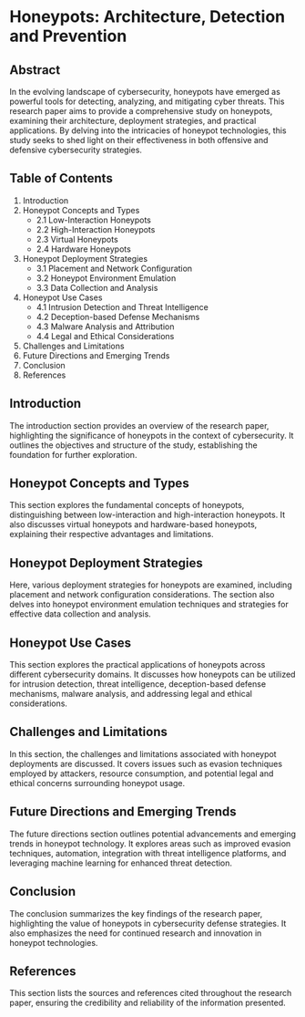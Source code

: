 # Honeypots: Architecture, Detection and Prevention



## Abstract
In the evolving landscape of cybersecurity, honeypots have emerged as powerful tools for detecting, analyzing, and mitigating cyber threats. This research paper aims to provide a comprehensive study on honeypots, examining their architecture, deployment strategies, and practical applications. By delving into the intricacies of honeypot technologies, this study seeks to shed light on their effectiveness in both offensive and defensive cybersecurity strategies.

## Table of Contents
1. Introduction
2. Honeypot Concepts and Types
   - 2.1 Low-Interaction Honeypots
   - 2.2 High-Interaction Honeypots
   - 2.3 Virtual Honeypots
   - 2.4 Hardware Honeypots
3. Honeypot Deployment Strategies
   - 3.1 Placement and Network Configuration
   - 3.2 Honeypot Environment Emulation
   - 3.3 Data Collection and Analysis
4. Honeypot Use Cases
   - 4.1 Intrusion Detection and Threat Intelligence
   - 4.2 Deception-based Defense Mechanisms
   - 4.3 Malware Analysis and Attribution
   - 4.4 Legal and Ethical Considerations
5. Challenges and Limitations
6. Future Directions and Emerging Trends
7. Conclusion
8. References

## Introduction
The introduction section provides an overview of the research paper, highlighting the significance of honeypots in the context of cybersecurity. It outlines the objectives and structure of the study, establishing the foundation for further exploration.

## Honeypot Concepts and Types
This section explores the fundamental concepts of honeypots, distinguishing between low-interaction and high-interaction honeypots. It also discusses virtual honeypots and hardware-based honeypots, explaining their respective advantages and limitations.

## Honeypot Deployment Strategies
Here, various deployment strategies for honeypots are examined, including placement and network configuration considerations. The section also delves into honeypot environment emulation techniques and strategies for effective data collection and analysis.

## Honeypot Use Cases
This section explores the practical applications of honeypots across different cybersecurity domains. It discusses how honeypots can be utilized for intrusion detection, threat intelligence, deception-based defense mechanisms, malware analysis, and addressing legal and ethical considerations.

## Challenges and Limitations
In this section, the challenges and limitations associated with honeypot deployments are discussed. It covers issues such as evasion techniques employed by attackers, resource consumption, and potential legal and ethical concerns surrounding honeypot usage.

## Future Directions and Emerging Trends
The future directions section outlines potential advancements and emerging trends in honeypot technology. It explores areas such as improved evasion techniques, automation, integration with threat intelligence platforms, and leveraging machine learning for enhanced threat detection.

## Conclusion
The conclusion summarizes the key findings of the research paper, highlighting the value of honeypots in cybersecurity defense strategies. It also emphasizes the need for continued research and innovation in honeypot technologies.

## References
This section lists the sources and references cited throughout the research paper, ensuring the credibility and reliability of the information presented.
